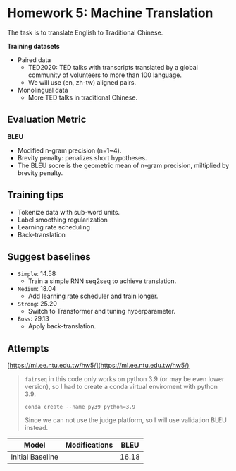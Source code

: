 # Homework 5: Machine Translation

The task is to translate English to Traditional Chinese.

**Training datasets**

- Paired data
  - TED2020: TED talks with transcripts translated by a global community of volunteers to more than 100 language.
  - We will use (en, zh-tw) aligned pairs.
- Monolingual data
  - More TED talks in traditional Chinese.

## Evaluation Metric

**BLEU**

- Modified n-gram precision (n=1~4).
- Brevity penalty: penalizes short hypotheses.
- The BLEU socre is the geometric mean of n-gram precision, miltiplied by brevity penalty.

## Training tips

- Tokenize data with sub-word units.
- Label smoothing regularization
- Learning rate scheduling
- Back-translation


## Suggest baselines

- `Simple`: 14.58
  - Train a simple RNN seq2seq to achieve translation.
- `Medium`: 18.04
  - Add learning rate scheduler and train longer.
- `Strong`: 25.20
  - Switch to Transformer and tuning hyperparameter.
- `Boss`: 29.13
  - Apply back-translation.
  
## Attempts

[https://ml.ee.ntu.edu.tw/hw5/](https://ml.ee.ntu.edu.tw/hw5/)

> `fairseq` in this code only works on python 3.9 (or may be even lower version), so I had to create a conda virtual enviroment with python 3.9.
> 
> `conda create --name py39 python=3.9`
>
> Since we can not use the judge platform, so I will use validation BLEU instead.

| Model | Modifications | BLEU |
| ---------- | ---------- | ----------- |
| Initial Baseline | | 16.18 |